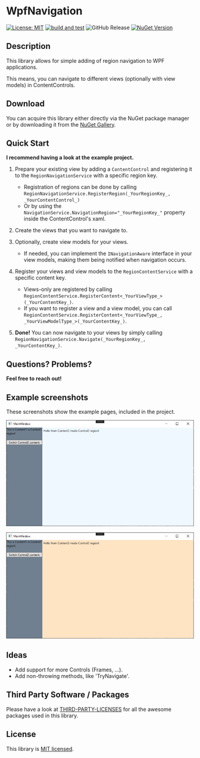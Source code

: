 # WpfNavigation
[![License: MIT](https://img.shields.io/badge/License-MIT-yellow.svg)](https://opensource.org/licenses/MIT) [![build and test](https://github.com/philipp2604/WpfNavigation/actions/workflows/build-and-test.yml/badge.svg)](https://github.com/philipp2604/WpfNavigation/actions/workflows/build-and-test.yml) ![GitHub Release](https://img.shields.io/github/v/release/philipp2604/WpfNavigation) [![NuGet Version](https://img.shields.io/nuget/v/philipp2604.WpfNavigation)](https://www.nuget.org/packages/philipp2604.WpfNavigation/)




## Description 
This library allows for simple adding of region navigation to WPF applications.

This means, you can navigate to different views (optionally with view models) in ContentControls.

## Download
You can acquire this library either directly via the NuGet package manager or by downloading it from the [NuGet Gallery](https://www.nuget.org/packages/philipp2604.WpfNavigation/).

## Quick Start
**I recommend having a look at the example project.**

1. Prepare your existing view by adding a `ContentControl` and registering it to the `RegionNavigationService` with a specific region key.
    - Registration of regions can be done by calling `RegionNavigationService.RegisterRegion(_YourRegionKey_, _YourContentControl_)`
    - Or by using the `NavigationService.NavigationRegion="_YourRegionKey_"` property inside the ContentControl's xaml.


2. Create the views that you want to navigate to.


3. Optionally, create view models for your views.
    - If needed, you can implement the `INavigationAware` interface in your view models, making them being notified when navigation occurs.


4. Register your views and view models to the `RegionContentService` with a specific content key.
    - Views-only are registered by calling `RegionContentService.RegisterContent<_YourViewType_>(_YourContentKey_)`.
    - If you want to register a view and a view model, you can call `RegionContentService.RegisterContent<_YourViewType_, _YourViewModelType_>(_YourContentKey_)`.


5. **Done!** You can now navigate to your views by simply calling `RegionNavigationService.Navigate(_YourRegionKey_, _YourContentKey_)`.


## Questions? Problems?
**Feel free to reach out!**

## Example screenshots
These screenshots show the example pages, included in the project.

![MainPage](./Screenshots/Screenshot1.PNG)

![MainPage](./Screenshots/Screenshot2.PNG)

## Ideas
* Add support for more Controls (Frames, ...).
* Add non-throwing methods, like 'TryNavigate'.

## Third Party Software / Packages
Please have a look at [THIRD-PARTY-LICENSES](./THIRD-PARTY-LICENSES.md) for all the awesome packages used in this library.

## License
This library is [MIT licensed](./LICENSE.txt).